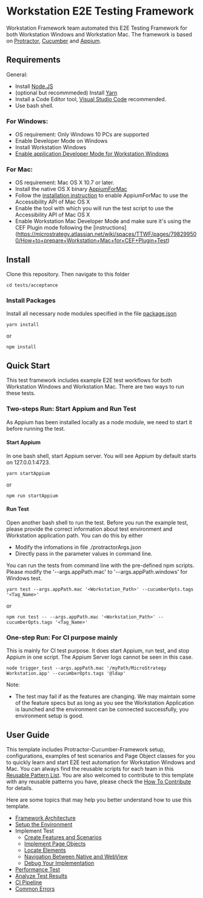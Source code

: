 
# Workstation E2E Testing Framework

Workstation Framework team automated this E2E Testing Framework for both Workstation Windows and Workstation Mac. The framework is based on [Protractor](https://github.com/angular/protractor), [Cucumber](https://github.com/cucumber/cucumber) and [Appium](http://appium.io/).

## Requirements
General:
- Install [Node.JS](https://nodejs.org)
- (optional but recommmeded) Install [Yarn](https://github.com/yarnpkg/yarn)
- Install a Code Editor tool, [Visual Studio Code](https://code.visualstudio.com/) recommended.
- Use bash shell.
### For Windows:
- OS requirement: Only Windows 10 PCs are supported
- Enable Developer Mode on Windows
- Install Workstation Windows
- [Enable application Developer Mode for Workstation Windows](https://microstrategy.atlassian.net/wiki/spaces/TECTOOLSWORKSTATION/pages/447709932/How+to+configure+the+developer+mode)
### For Mac:
- OS requirement: Mac OS X 10.7 or later.
- Install the native OS X binary [AppiumForMac](https://github.com/appium/appium-for-mac/releases/tag/v0.3.0)
- Follow the [installation instruction](https://github.com/appium/appium-for-mac#109-1010-1011-1012) to enable AppiumForMac to use the Accessibility API of Mac OS X
- Enable the tool with which you will run the test script to use the Accessibility API of Mac OS X
- Enable Workstation Mac Developer Mode and make sure it's using the CEF Plugin mode following the [instructions] (https://microstrategy.atlassian.net/wiki/spaces/TTWF/pages/798299500/How+to+prepare+Workstation+Mac+for+CEF+Plugin+Test)

## Install
Clone this repository. Then navigate to this folder
```
cd tests/acceptance
```
### Install Packages
Install all necessary node modules specified in the file [package.json](./package.json)
```
yarn install
```
or
```
npm install
```

## Quick Start
This test framework includes example E2E test workflows for both Workstation Windows and Workstation Mac. There are two ways to run these tests.
### Two-steps Run: Start Appium and Run Test
As Appium has been installed locally as a node module, we need to start it before running the test.
#### Start Appium
In one bash shell, start Appium server. You will see Appium by default starts on 127.0.0.1:4723.
```
yarn startAppium
```
or
```
npm run startAppium
```
#### Run Test
Open another bash shell to run the test.
Before you run the example test, please provide the correct information about test environment and Workstation application path. You can do this by either
- Modify the infomations in file ./protractorArgs.json
- Directly pass in the parameter values in command line.

You can run the tests from command line with the pre-defined npm scripts. Please modify the '--args.appPath.mac' to '--args.appPath.windows' for Windows test.

```
yarn test --args.appPath.mac '<Workstation_Path>' --cucumberOpts.tags '<Tag_Name>'
```
or
```
npm run test -- --args.appPath.mac '<Workstation_Path>' --cucumberOpts.tags '<Tag_Name>'
```

### One-step Run: For CI purpose mainly
This is mainly for CI test purpose. It does start Appium, run test, and stop Appium in one script. The Appium Server logs cannot be seen in this case.
```
node trigger_test --args.appPath.mac '/myPath/MicroStrategy Workstation.app' --cucumberOpts.tags '@ldap'
```

Note:
- The test may fail if as the features are changing. We may maintain some of the feature specs but as long as you see the Workstation Application is launched and the environment can be connected successfully, you environment setup is good.


## User Guide
This template includes Protractor-Cucumber-Framework setup, configurations, examples of test scenarios and Page Object classes for you to quickly learn and start E2E test automation for Workstation Windows and Mac. You can always find the reusable scripts for each team in this [Reusable Pattern List](docs/reusable-pattern-list.md). You are also welcomed to contribute to this template with any reusable patterns you have, please check the [How To Contribute](docs/how-to-contribute.md) for details.

Here are some topics that may help you better understand how to use this template.
* [Framework Architecture](docs/framework-architecture.md)
* [Setup the Environment](docs/setup-and-run.md)
* Implement Test
    * [Create Features and Scenarios](docs/create-cucumber-features-scenarios.md)
    * [Implement Page Objects](docs/page-objects.md)
    * [Locate Elements](docs/how-to-locate-elements.md)
    * [Navigation Between Native and WebView](docs/navigate-between-native-and-webview.md)
    * [Debug Your Implementation](docs/debug.md)
* [Performance Test](docs/performance-test.md)
* [Analyze Test Results](docs/test_results.md)
* [CI Pipeline](docs/ci-pipeline.md)
* [Common Errors](docs/common-errors.md)
